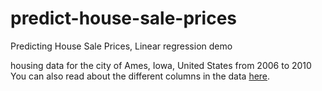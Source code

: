# predict-house-sale-prices
Predicting House Sale Prices, Linear regression demo

housing data for the city of Ames, Iowa, United States from 2006 to 2010
You can also read about the different columns in the data [here](https://s3.amazonaws.com/dq-content/307/data_description.txt).
